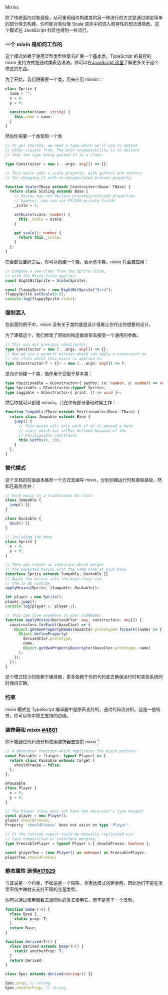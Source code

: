 Mixins

除了传统面向对象层级，从可重用组件构建类的另一种流行的方式是通过绑定简单的部分类去构建。你可能对类似像 Scala 语言中的混入和特性的想法很熟悉，这个模式在 JavaScript 社区也得到一些流行。

### 一个 mixin 是如何工作的

这个模式依赖于使用泛型类型继承去扩展一个基本类。TypeScript 的最好的 mixin 支持方式是通过类表达语法。你可以在[JavaScript 这里]()了解更多关于这个模式的东西。

为了开始，我们将需要一个类，用来应用 minxin：
```ts
class Sprite {
  name = "";
  x = 0;
  y = 0;

  constructor(name: string) {
    this.name = name;
  }
}
```

然后你需要一个类型和一个类
```ts
// To get started, we need a type which we'll use to extend
// other classes from. The main responsibility is to declare
// that the type being passed in is a class.

type Constructor = new (...args: any[]) => {};

// This mixin adds a scale property, with getters and setters
// for changing it with an encapsulated private property:

function Scale<TBase extends Constructor>(Base: TBase) {
  return class Scaling extends Base {
    // Mixins may not declare private/protected properties
    // however, you can use ES2020 private fields
    _scale = 1;

    setScale(scale: number) {
      this._scale = scale;
    }

    get scale(): number {
      return this._scale;
    }
  };
}
```

在全部设置好之后，你可以创建一个类，表示基本类，mixin 将会被应用：
```ts
// Compose a new class from the Sprite class,
// with the Mixin Scale applier:
const EightBitSprite = Scale(Sprite);

const flappySprite = new EightBitSprite("Bird");
flappySprite.setScale(0.8);
console.log(flappySprite.scale);
```

### 强制混入
在前面的例子中，mixin 没有关于类的底层设计很难让你作出你想要的设计。

为了建模这个，我们修改了原始的构造器类型去接受一个通用的参数。
```ts
// This was our previous constructor:
type Constructor = new (...args: any[]) => {};
// Now we use a generic version which can apply a constraint on
// the class which this mixin is applied to
type GConstructor<T = {}> = new (...args: any[]) => T;
```
这允许创建一个类，值作用于受限于基本类：
```ts
type Positionable = GConstructor<{ setPos: (x: number, y: number) => void }>;
type Spritable = GConstructor<typeof Sprite>;
type Loggable = GConstructor<{ print: () => void }>;
```

然后你就可以创建 minxin，只在你有部分基础时候工作：
```ts
function Jumpable<TBase extends Positionable>(Base: TBase) {
  return class Jumpable extends Base {
    jump() {
      // This mixin will only work if it is passed a base
      // class which has setPos defined because of the
      // Positionable constraint.
      this.setPos(0, 20);
    }
  };
}
```

### 替代模式

这个文档的前面版本推荐一个方式去编写 mixin，分别创建运行时和类型层级，然和在最后合并：
```ts
// Each mixin is a traditional ES class
class Jumpable {
  jump() {}
}

class Duckable {
  duck() {}
}

// Including the base
class Sprite {
  x = 0;
  y = 0;
}

// Then you create an interface which merges
// the expected mixins with the same name as your base
interface Sprite extends Jumpable, Duckable {}
// Apply the mixins into the base class via
// the JS at runtime
applyMixins(Sprite, [Jumpable, Duckable]);

let player = new Sprite();
player.jump();
console.log(player.x, player.y);

// This can live anywhere in your codebase:
function applyMixins(derivedCtor: any, constructors: any[]) {
  constructors.forEach((baseCtor) => {
    Object.getOwnPropertyNames(baseCtor.prototype).forEach((name) => {
      Object.defineProperty(
        derivedCtor.prototype,
        name,
        Object.getOwnPropertyDescriptor(baseCtor.prototype, name)
      );
    });
  });
}
```

这个模式较少的依赖于编译器，更多依赖于你的代码库去确保运行时和类型系统同时保持正确。

### 约束

mixin 模式在 TypeScript 编译器中是原声支持的，通过代码流分析。这是一些场景，你可以命中原生支持的边缘。

### 装饰器和 mixin [#4881]()

你不能通过代码流分析使用装饰器去提供 mixin：

```ts
// A decorator function which replicates the mixin pattern:
const Pausable = (target: typeof Player) => {
  return class Pausable extends target {
    shouldFreeze = false;
  };
};

@Pausable
class Player {
  x = 0;
  y = 0;
}

// The Player class does not have the decorator's type merged:
const player = new Player();
player.shouldFreeze;
Property 'shouldFreeze' does not exist on type 'Player'.

// It the runtime aspect could be manually replicated via
// type composition or interface merging.
type FreezablePlayer = typeof Player & { shouldFreeze: boolean };

const playerTwo = (new Player() as unknown) as FreezablePlayer;
playerTwo.shouldFreeze;
```

### 静态属性 迷信[#17829]()

与其说是一个约束，不如说是一个陷阱。类表达模式创建单例，因此他们不能在类型系统中映射去支持不同的变量类型。

你可以通过使用函数去返回你的类去使用它，而不是基于一个泛型。
```ts
function base<T>() {
  class Base {
    static prop: T;
  }
  return Base;
}

function derived<T>() {
  class Derived extends base<T>() {
    static anotherProp: T;
  }
  return Derived;
}

class Spec extends derived<string>() {}

Spec.prop; // string
Spec.anotherProp; // string
```